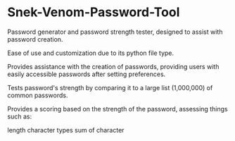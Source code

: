 # Snek-Venom-Password-Tool

Password generator and password strength tester, designed to assist with password creation.

Ease of use and customization due to its python file type.

Provides assistance with the creation of passwords, providing users with easily accessible passwords after setting preferences.

Tests password's strength by comparing it to a large list (1,000,000) of common passwords.

Provides a scoring based on the strength of the password, assessing things such as:

  length
  character types
  sum of character


